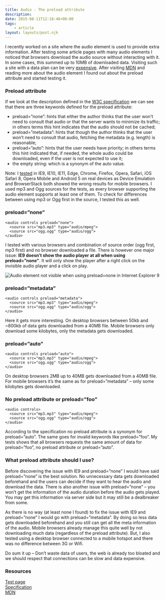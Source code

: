 ```yaml
---
title: Audio - The preload attribute
description: 
date: 2015-08-11T12:18:46+00:00
tags:
    - article
layout: layouts/post.njk
---
```


I recently worked on a site where the audio element is used to provide extra information. After testing some article pages with many audio elements I noticed that browsers download the audio source without interacting with it. In some cases, this summed up to 10MB of downloaded data. Visiting such a site with a data plan can be very [expensive](http://whatdoesmysitecost.com/). After visiting [MDN](https://developer.mozilla.org/en-US/docs/Web/HTML/Element/audio) and reading more about the audio element I found out about the preload attribute and started testing it.  

### Preload attribute

If we look at the description defined in the [W3C specification](http://www.w3.org/TR/html5/embedded-content-0.html#attr-media-preload) we can see that there are three keywords defined for the preload attribute:

*   preload=”none”: hints that either the author thinks that the user won’t need to consult that audio or that the server wants to minimize its traffic; in others terms this hint indicates that the audio should not be cached;
*   preload=”metadata”: hints that though the author thinks that the user won’t need to consult that audio, fetching the metadata (e.g. length) is reasonable;
*   preload=”auto”: hints that the user needs have priority; in others terms this hint indicated that, if needed, the whole audio could be downloaded, even if the user is not expected to use it;
*   the empty string: which is a synonym of the auto value.

Note: I [tested](https://justmarkup.com/lab/audio/preload/) in IE9, IE10, IE11, Edge, Chrome, Firefox, Opera, Safari, iOS Safari 8, Opera Mobile and Android 5 on real devices as Device Emulation and BrowserStack both showed the wrong results for mobile browsers. I used mp3 and Ogg sources for the tests, as every browser supporting the audio element supports at least one of them. To check for differences between using mp3 or Ogg first in the source, I tested this as well.

### preload=”none”

    <audio controls preload="none">
      <source src="mp3.mp3" type="audio/mpeg">
      <source src="ogg.ogg" type="audio/ogg">
    </audio>
    

I tested with various browsers and combination of source order (ogg first, mp3 first) and no browser downloaded a file. There is however one major issue: **IE9 doesn’t show the audio player at all when using preload=”none”**. It will only show the player after a right click on the invisible audio player and a click on play.

![Audio element not visible when using preload=none in Internet Explorer 9](https://justmarkup.com/log/wp-content/uploads/2015/08/preload-none-ie9.png)

### preload=”metadata”

    <audio controls preload="metadata">
      <source src="mp3.mp3" type="audio/mpeg">
      <source src="ogg.ogg" type="audio/ogg">
    </audio>
    

Here it gets more interesting. On desktop browsers between 50kb and ~800kb of data gets downloaded from a 40MB file. Mobile browsers only download some kilobytes, only the metadata gets downloaded.

### preload=”auto”

    <audio controls preload="auto">
      <source src="mp3.mp3" type="audio/mpeg">
      <source src="ogg.ogg" type="audio/ogg">
    </audio>
    

On desktop browsers 2MB up to 40MB gets downloaded from a 40MB file. For mobile browsers it’s the same as for preload=”metadata” – only some kilobytes gets downloaded.

### No preload attribute or preload=”foo”

    <audio controls>
      <source src="mp3.mp3" type="audio/mpeg"> 
      <source src="ogg.ogg" type="audio/ogg">
    </audio>
    

According to the specification no preload attribute is a synonym for preload=”auto”. The same goes for invalid keywords like preload=”foo”. My tests shows that all browsers requests the same amount of data for preload=”foo”, no preload attribute or preload=”auto”.

### What preload attribute should I use?

Before discovering the issue with IE9 and preload=”none” I would have said preload=”none” is the best solution. No unnecessary data gets downloaded beforehand and the users can decide if they want to hear the audio and download the data. There is also another issue with preload=”none” – you won’t get the information of the audio duration before the audio gets played. You may get this information via server side but it may still be a dealbreaker from some.

As there is no way (at least none I found) to fix the issue with IE9 and preload=”none” I would go with preload=”metadata”. By doing so less data gets downloaded beforehand and you still can get all the meta information of the audio. Mobile browsers already manage this quite well by not downloading much data (regardless of the preload attribute). But, I also tested using a desktop browser connected to a mobile hotspot and there was no difference between 3G or Wifi.

Do sum it up – Don’t waste data of users, the web is already too bloated and we should respect that connections can be slow and data expensive.

### Resources

[Test page](https://justmarkup.com/lab/audio/preload/)  
[Specification](http://www.w3.org/TR/html5/embedded-content-0.html#the-audio-element)  
[MDN](https://developer.mozilla.org/en-US/docs/Web/HTML/Element/audio)